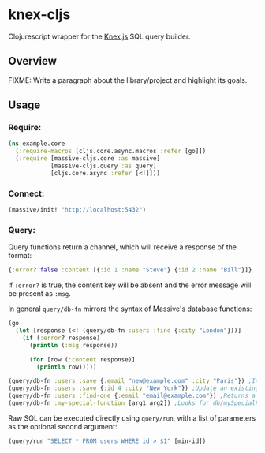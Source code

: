 # knex-cljs

Clojurescript wrapper for the [Knex.js](http://knexjs.org/) SQL query builder.

## Overview

FIXME: Write a paragraph about the library/project and highlight its goals.

## Usage
### Require: 
```Clojure
(ns example.core
  (:require-macros [cljs.core.async.macros :refer [go]])
  (:require [massive-cljs.core :as massive]
            [massive-cljs.query :as query]
            [cljs.core.async :refer [<!]]))
```

### Connect:
```Clojure
(massive/init! "http://localhost:5432")
```

### Query:
Query functions return a channel, which will receive a response of the format:
```Clojure
{:error? false :content [{:id 1 :name "Steve"} {:id 2 :name "Bill"}]}
```
If `:error?` is true, the content key will be absent and the error message will be present as `:msg`.

In general `query/db-fn` mirrors the syntax of Massive's database functions:
```Clojure
(go
  (let [response (<! (query/db-fn :users :find {:city "London"}))]
    (if (:error? response)
      (println (:msg response))

      (for [row (:content response)]
        (println row)))))
```

```Clojure
(query/db-fn :users :save {:email "new@example.com" :city "Paris"}) ;Insert a new user
(query/db-fn :users :save {:id 4 :city "New York"}) ;Update an existing user by including the PK as a parameter
(query/db-fn :users :find-one {:email "email@example.com"}) ;Returns a single result in :content, rather than a list
(query/db-fn :my-special-function [arg1 arg2]) ;Looks for db/mySpecialFunction.sql in project root
```

Raw SQL can be executed directly using `query/run`, with a list of parameters as the optional second argument:
```Clojure
(query/run "SELECT * FROM users WHERE id > $1" [min-id])
```


